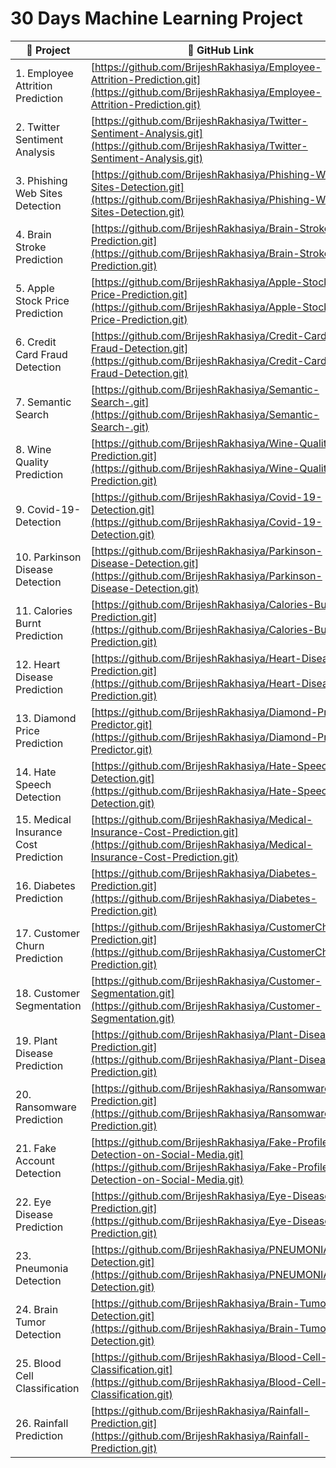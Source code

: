 # 30 Days Machine Learning Project


| 📁 Project | 🔗 GitHub Link |
|-----------|----------------|
| 1. Employee Attrition Prediction | [https://github.com/BrijeshRakhasiya/Employee-Attrition-Prediction.git](https://github.com/BrijeshRakhasiya/Employee-Attrition-Prediction.git) |
| 2. Twitter Sentiment Analysis | [https://github.com/BrijeshRakhasiya/Twitter-Sentiment-Analysis.git](https://github.com/BrijeshRakhasiya/Twitter-Sentiment-Analysis.git) |
| 3. Phishing Web Sites Detection | [https://github.com/BrijeshRakhasiya/Phishing-Web-Sites-Detection.git](https://github.com/BrijeshRakhasiya/Phishing-Web-Sites-Detection.git) |
| 4. Brain Stroke Prediction | [https://github.com/BrijeshRakhasiya/Brain-Stroke-Prediction.git](https://github.com/BrijeshRakhasiya/Brain-Stroke-Prediction.git) |
| 5. Apple Stock Price Prediction | [https://github.com/BrijeshRakhasiya/Apple-Stock-Price-Prediction.git](https://github.com/BrijeshRakhasiya/Apple-Stock-Price-Prediction.git) |
| 6. Credit Card Fraud Detection | [https://github.com/BrijeshRakhasiya/Credit-Card-Fraud-Detection.git](https://github.com/BrijeshRakhasiya/Credit-Card-Fraud-Detection.git) |
| 7. Semantic Search | [https://github.com/BrijeshRakhasiya/Semantic-Search-.git](https://github.com/BrijeshRakhasiya/Semantic-Search-.git) |
| 8. Wine Quality Prediction | [https://github.com/BrijeshRakhasiya/Wine-Quality-Prediction.git](https://github.com/BrijeshRakhasiya/Wine-Quality-Prediction.git) |
| 9. Covid-19-Detection | [https://github.com/BrijeshRakhasiya/Covid-19-Detection.git](https://github.com/BrijeshRakhasiya/Covid-19-Detection.git) |
| 10. Parkinson Disease Detection | [https://github.com/BrijeshRakhasiya/Parkinson-Disease-Detection.git](https://github.com/BrijeshRakhasiya/Parkinson-Disease-Detection.git) |
| 11. Calories Burnt Prediction | [https://github.com/BrijeshRakhasiya/Calories-Burnt-Prediction.git](https://github.com/BrijeshRakhasiya/Calories-Burnt-Prediction.git) |
| 12. Heart Disease Prediction | [https://github.com/BrijeshRakhasiya/Heart-Disease-Prediction.git](https://github.com/BrijeshRakhasiya/Heart-Disease-Prediction.git) |
| 13. Diamond Price Prediction | [https://github.com/BrijeshRakhasiya/Diamond-Price-Predictor.git](https://github.com/BrijeshRakhasiya/Diamond-Price-Predictor.git) |
| 14. Hate Speech Detection | [https://github.com/BrijeshRakhasiya/Hate-Speech-Detection.git](https://github.com/BrijeshRakhasiya/Hate-Speech-Detection.git) |
| 15. Medical Insurance Cost Prediction | [https://github.com/BrijeshRakhasiya/Medical-Insurance-Cost-Prediction.git](https://github.com/BrijeshRakhasiya/Medical-Insurance-Cost-Prediction.git) |
| 16. Diabetes Prediction | [https://github.com/BrijeshRakhasiya/Diabetes-Prediction.git](https://github.com/BrijeshRakhasiya/Diabetes-Prediction.git) |
| 17. Customer Churn Prediction | [https://github.com/BrijeshRakhasiya/CustomerChurn-Prediction.git](https://github.com/BrijeshRakhasiya/CustomerChurn-Prediction.git) |
| 18. Customer Segmentation | [https://github.com/BrijeshRakhasiya/Customer-Segmentation.git](https://github.com/BrijeshRakhasiya/Customer-Segmentation.git) |
| 19. Plant Disease Prediction | [https://github.com/BrijeshRakhasiya/Plant-Disease-Prediction.git](https://github.com/BrijeshRakhasiya/Plant-Disease-Prediction.git) |
| 20. Ransomware Prediction | [https://github.com/BrijeshRakhasiya/Ransomware-Prediction.git](https://github.com/BrijeshRakhasiya/Ransomware-Prediction.git) |
| 21. Fake Account Detection | [https://github.com/BrijeshRakhasiya/Fake-Profile-Detection-on-Social-Media.git](https://github.com/BrijeshRakhasiya/Fake-Profile-Detection-on-Social-Media.git) |
| 22. Eye Disease Prediction | [https://github.com/BrijeshRakhasiya/Eye-Disease-Prediction.git](https://github.com/BrijeshRakhasiya/Eye-Disease-Prediction.git) |
| 23. Pneumonia Detection | [https://github.com/BrijeshRakhasiya/PNEUMONIA-Detection.git](https://github.com/BrijeshRakhasiya/PNEUMONIA-Detection.git) |
| 24. Brain Tumor Detection | [https://github.com/BrijeshRakhasiya/Brain-Tumor-Detection.git](https://github.com/BrijeshRakhasiya/Brain-Tumor-Detection.git) |
| 25. Blood Cell Classification | [https://github.com/BrijeshRakhasiya/Blood-Cell-Classification.git](https://github.com/BrijeshRakhasiya/Blood-Cell-Classification.git) |
| 26. Rainfall Prediction | [https://github.com/BrijeshRakhasiya/Rainfall-Prediction.git](https://github.com/BrijeshRakhasiya/Rainfall-Prediction.git) |


